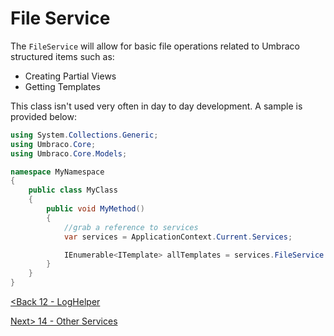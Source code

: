 # File Service
The `FileService` will allow for basic file operations related to Umbraco structured items such as:

* Creating Partial Views
* Getting Templates

This class isn't used very often in day to day development.  A sample is provided below:

```c#
using System.Collections.Generic;
using Umbraco.Core;
using Umbraco.Core.Models;

namespace MyNamespace
{
    public class MyClass
    {
        public void MyMethod()
        {
            //grab a reference to services
            var services = ApplicationContext.Current.Services;

            IEnumerable<ITemplate> allTemplates = services.FileService.GetTemplates();
        }
    }
}
```

[<Back 12 - LogHelper](12%20-%20LogHelper.md)

[Next> 14 - Other Services](14%20-%20Other%20Services.md)
